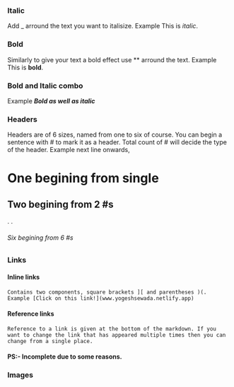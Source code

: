 ### Italic
Add _ arround the text you want to italisize.
Example This is _italic_.

### Bold
Similarly to give your text a bold effect use ** arround the text.
Example This is **bold**.

### Bold and Italic combo
Example _**Bold as well as italic**_

### Headers
Headers are of 6 sizes, named from one to six of course. You can begin a sentence with # to mark it as a header. Total count of # will decide the type of the header.
Example next line onwards,
# One begining from single #
## Two begining from 2 #s
.
.
###### Six begining from 6 #s

### Links
#### Inline links 
    Contains two components, square brackets ][ and parentheses )(.
    Example [Click on this link!](www.yogeshsewada.netlify.app)

#### Reference links
    Reference to a link is given at the bottom of the markdown. If you want to change the link that has appeared multiple times then you can change from a single place.

#### PS:- Incomplete due to some reasons.

### Images

